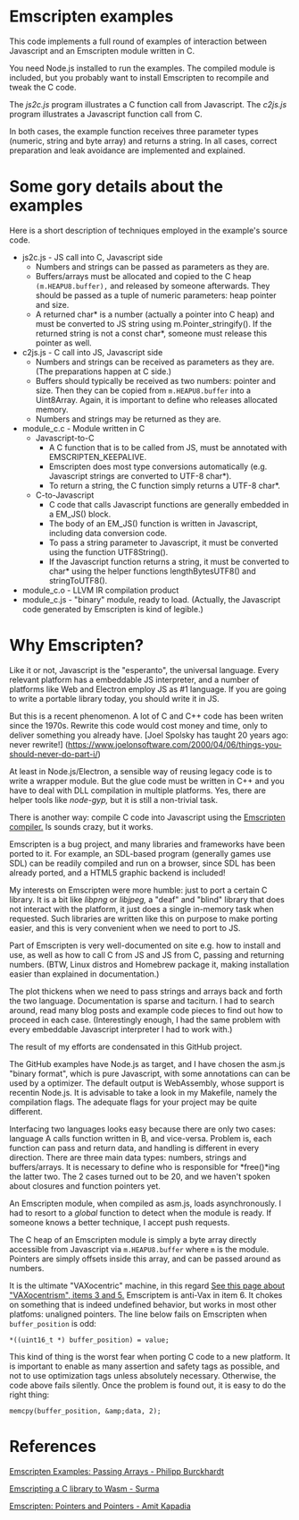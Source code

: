 # Emscripten examples 

This code implements a full round of examples of interaction between Javascript
and an Emscripten module written in C.

You need Node.js installed to run the examples. The compiled module is included,
but you probably want to install Emscripten to recompile and tweak the C code.

The *js2c.js* program illustrates a C function call from Javascript.
The *c2js.js* program illustrates a Javascript function call from C.

In both cases, the example function receives three parameter types (numeric,
string and byte array) and returns a string. In all cases, correct preparation
and leak avoidance are implemented and explained.

# Some gory details about the examples

Here is a short description of techniques employed in the example's source code.

* js2c.js - JS call into C, Javascript side
  * Numbers and strings can be passed as parameters as they are.
  * Buffers/arrays must be allocated and copied to the C heap `(m.HEAPU8.buffer),` 
and released by someone afterwards. They should be passed as a tuple of numeric parameters:
heap pointer and size.
  * A returned char\* is a number (actually a pointer into C heap) and must be converted to 
JS string using m.Pointer\_stringify(). If the returned string is not a const char\*, someone
must release this pointer as well.
* c2js.js - C call into JS, Javascript side
  * Numbers and strings can be received as parameters as they are. (The preparations happen
at C side.)
  * Buffers should typically be received as two numbers: pointer and size. Then they can
be copied from `m.HEAPU8.buffer` into a Uint8Array. Again, it is important
to define who releases allocated memory.
  * Numbers and strings may be returned as they are.
* module\_c.c - Module written in C
  * Javascript-to-C
    * A C function that is to be called from JS, must be annotated with
EMSCRIPTEN\_KEEPALIVE.
    * Emscripten does most type conversions automatically
(e.g. Javascript strings are converted to UTF-8 char\*).
    * To return a string, the C function simply returns a UTF-8 char\*.
  * C-to-Javascript
    * C code that calls Javascript functions are generally embedded in a EM\_JS() block.
    * The body of an EM\_JS() function is written in Javascript, including
data conversion code.
    * To pass a string parameter to Javascript, it must be converted using
the function UTF8String().
    * If the Javascript function returns a string, it must be converted 
to char\* using the helper functions lengthBytesUTF8() and stringToUTF8().
* module\_c.o - LLVM IR compilation product 
* module\_c.js - "binary" module, ready to load. (Actually, the Javascript code
generated by Emscripten is kind of legible.)

# Why Emscripten?

Like it or not, Javascript is the "esperanto", the universal language.
Every relevant platform has a embeddable JS interpreter, and a number
of platforms like Web and Electron employ JS as #1 language. If you
are going to write a portable library today, you should write it in JS.

But this is a recent phenomenon. A lot of C and C++ code has been writen
since the 1970s. Rewrite this code would cost money and time, only to 
deliver something you already have.
[Joel Spolsky has taught 20 years ago: never rewrite!] (https://www.joelonsoftware.com/2000/04/06/things-you-should-never-do-part-i/)

At least in Node.js/Electron, a sensible way of reusing legacy code
is to write a wrapper module. But the glue code must be written in
C++ and you have to deal with DLL compilation in multiple platforms.
Yes, there are helper tools like *node-gyp,* but it is still
a non-trivial task.

There is another way: compile C code into Javascript using the
[Emscripten compiler.](http://kripken.github.io/emscripten-site/)
Is sounds crazy, but it works.

Emscripten is a bug project, and many libraries and frameworks have been
ported to it. For example, an SDL-based program (generally games use SDL)
can be readily compiled and run on a browser, since SDL has been already
ported, and a HTML5 graphic backend is included!

My interests on Emscripten were more humble: just to port a certain C
library. It is a bit like *libpng* or *libjpeg,* a "deaf" and
"blind" library that does not interact with the platform, it just does
a single in-memory task when requested. Such libraries are written like
this on purpose to make porting easier, and this is very convenient when
we need to port to JS.

Part of Emscripten is very well-documented on site e.g. how to install
and use, as well as how to call C from JS and JS from C, passing and
returning numbers. (BTW, Linux distros and Homebrew package it, making
installation easier than explained in documentation.)

The plot thickens when we need to pass strings and arrays back and forth
the two language.
Documentation is sparse and taciturn. I had to search around, read many
blog posts and example code pieces to find out how to proceed in each
case. (Interestingly enough, I had the same problem with
every embeddable Javascript interpreter I had to work with.)

The result of my efforts are condensated in this GitHub project.

The GitHub examples have Node.js as target, and I have chosen the
asm.js "binary format", which is pure Javascript, with some annotations
can can be used by a optimizer. The default output is WebAssembly, whose
support is recentin Node.js. It is advisable to take a look in my Makefile,
namely the compilation flags. The adequate flags for your project may be
quite different.

Interfacing two languages looks easy because there are only two cases:
language A calls function written in B, and vice-versa. Problem is,
each function can pass and return data, and handling is different in
every direction. There are three main data types: numbers, strings
and buffers/arrays. It is necessary to define who is responsible for
*free()*ing the latter two. The 2 cases turned out to be 20, and
we haven't spoken about closures and function pointers yet.

An Emscripten module, when compiled as asm.js,
loads asynchronously. I had to resort to a *global*
function to detect when the module is ready. If someone knows a
better technique, I accept push requests.

The C heap of an Emscripten module is simply a byte array directly
accessible from Javascript via `m.HEAPU8.buffer` where `m`
is the module. Pointers are simply offsets inside this array, and can
be passed around as numbers.

It is the ultimate "VAXocentric" machine, in this regard
[See this page about "VAXocentrism", items 3 and 5.](http://catb.org/jargon/html/V/vaxocentrism.html)
Emscriptem is anti-Vax in item 6. It chokes on something that is indeed undefined behavior, but
works in most other platfoms: unaligned pointers. The line below fails on Emscripten when
`buffer_position` is odd:

`*((uint16_t *) buffer_position) = value;`

This kind of thing is the worst fear when porting C code to a new
platform. It is important to enable as many assertion and safety tags
as possible, and not to use optimization tags unless absolutely necessary.
Otherwise, the code above fails silently. Once the problem is found out,
it is easy to do the right thing:

`memcpy(buffer_position, &amp;data, 2);`

# References

[Emscripten Examples: Passing Arrays - Philipp Burckhardt](https://github.com/Planeshifter/emscripten-examples/tree/master/01_PassingArrays)

[Emscripting a C library to Wasm - Surma](https://developers.google.com/web/updates/2018/03/emscripting-a-c-library)

[Emscripten: Pointers and Pointers - Amit Kapadia](https://kapadia.github.io/emscripten/2013/09/13/emscripten-pointers-and-pointers.html)
